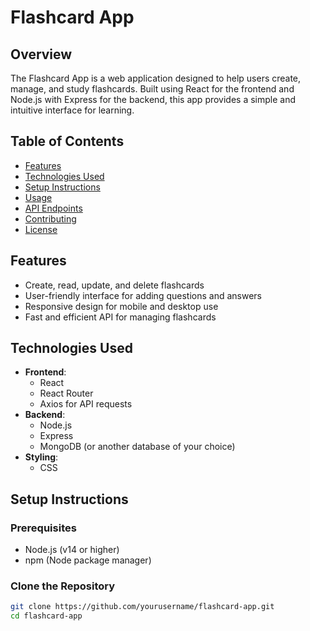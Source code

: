 # Flashcard App

## Overview

The Flashcard App is a web application designed to help users create, manage, and study flashcards. Built using React for the frontend and Node.js with Express for the backend, this app provides a simple and intuitive interface for learning.

## Table of Contents

- [Features](#features)
- [Technologies Used](#technologies-used)
- [Setup Instructions](#setup-instructions)
- [Usage](#usage)
- [API Endpoints](#api-endpoints)
- [Contributing](#contributing)
- [License](#license)

## Features

- Create, read, update, and delete flashcards
- User-friendly interface for adding questions and answers
- Responsive design for mobile and desktop use
- Fast and efficient API for managing flashcards

## Technologies Used

- **Frontend**: 
  - React
  - React Router
  - Axios for API requests
- **Backend**:
  - Node.js
  - Express
  - MongoDB (or another database of your choice)
- **Styling**: 
  - CSS

## Setup Instructions

### Prerequisites

- Node.js (v14 or higher)
- npm (Node package manager)

### Clone the Repository

```bash
git clone https://github.com/yourusername/flashcard-app.git
cd flashcard-app
